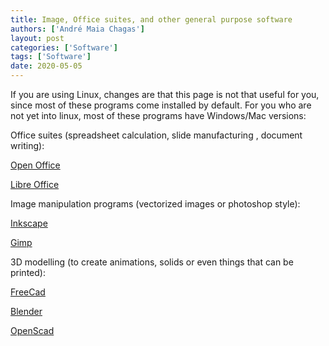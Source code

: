 ```yaml
---
title: Image, Office suites, and other general purpose software
authors: ['André Maia Chagas']
layout: post
categories: ['Software']
tags: ['Software']
date: 2020-05-05
---
```

If you are using Linux, changes are that this page is not that useful for you, since most of these programs come installed by default. For you who are not yet into linux, most of these programs have Windows/Mac versions:

Office suites (spreadsheet calculation, slide manufacturing , document writing):

[Open Office](http://www.openoffice.org/)

[Libre Office](http://www.libreoffice.org/#0)

Image manipulation programs (vectorized images or photoshop style):

[Inkscape](http://inkscape.org/)

[Gimp](http://www.gimp.org/)

3D modelling (to create animations, solids or even things that can be printed):

[FreeCad](http://free-cad.sourceforge.net/)

[Blender](http://www.blender.org/)

[OpenScad](http://www.openscad.org/)
